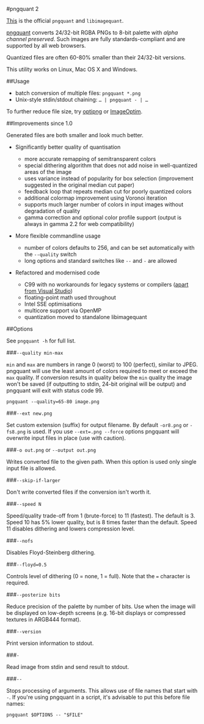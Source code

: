 #pngquant 2

[This](https://github.com/pornel/pngquant) is the official `pngquant` and `libimagequant`.

[pngquant](https://pngquant.org) converts 24/32-bit RGBA PNGs to 8-bit palette with *alpha channel preserved*.
Such images are fully standards-compliant and are supported by all web browsers.

Quantized files are often 60-80% smaller than their 24/32-bit versions.

This utility works on Linux, Mac OS X and Windows.

##Usage

- batch conversion of multiple files: `pngquant *.png`
- Unix-style stdin/stdout chaining: `… | pngquant - | …`

To further reduce file size, try [optipng](http://optipng.sourceforge.net) or [ImageOptim](https://imageoptim.com).

##Improvements since 1.0

Generated files are both smaller and look much better.

* Significantly better quality of quantisation

  - more accurate remapping of semitransparent colors
  - special dithering algorithm that does not add noise in well-quantized areas of the image
  - uses variance instead of popularity for box selection (improvement suggested in the original median cut paper)
  - feedback loop that repeats median cut for poorly quantized colors
  - additional colormap improvement using Voronoi iteration
  - supports much larger number of colors in input images without degradation of quality
  - gamma correction and optional color profile support (output is always in gamma 2.2 for web compatibility)

* More flexible commandline usage

  - number of colors defaults to 256, and can be set automatically with the `--quality` switch
  - long options and standard switches like `--` and `-` are allowed

* Refactored and modernised code

  - C99 with no workarounds for legacy systems or compilers ([apart from Visual Studio](https://github.com/pornel/pngquant/tree/msvc))
  - floating-point math used throughout
  - Intel SSE optimisations
  - multicore support via OpenMP
  - quantization moved to standalone libimagequant

##Options

See `pngquant -h` for full list.

###`--quality min-max`

`min` and `max` are numbers in range 0 (worst) to 100 (perfect), similar to JPEG. pngquant will use the least amount of colors required to meet or exceed the `max` quality. If conversion results in quality below the `min` quality the image won't be saved (if outputting to stdin, 24-bit original will be output) and pngquant will exit with status code 99.

    pngquant --quality=65-80 image.png

###`--ext new.png`

Set custom extension (suffix) for output filename. By default `-or8.png` or `-fs8.png` is used. If you use `--ext=.png --force` options pngquant will overwrite input files in place (use with caution).

###`-o out.png` or `--output out.png`

Writes converted file to the given path. When this option is used only single input file is allowed.

###`--skip-if-larger`

Don't write converted files if the conversion isn't worth it.

###`--speed N`

Speed/quality trade-off from 1 (brute-force) to 11 (fastest). The default is 3. Speed 10 has 5% lower quality, but is 8 times faster than the default. Speed 11 disables dithering and lowers compression level.

###`--nofs`

Disables Floyd-Steinberg dithering.

###`--floyd=0.5`

Controls level of dithering (0 = none, 1 = full). Note that the `=` character is required.

###`--posterize bits`

Reduce precision of the palette by number of bits. Use when the image will be displayed on low-depth screens (e.g. 16-bit displays or compressed textures in ARGB444 format).

###`--version`

Print version information to stdout.

###`-`

Read image from stdin and send result to stdout.

###`--`

Stops processing of arguments. This allows use of file names that start with `-`. If you're using pngquant in a script, it's advisable to put this before file names:

    pngquant $OPTIONS -- "$FILE"


